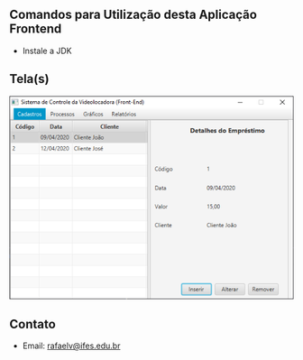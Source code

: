 ## Comandos para Utilização desta Aplicação Frontend

- Instale a JDK


## Tela(s)
![Tela Empréstimo](https://github.com/ravarmes/scv-frontend-javafx/blob/master/images/tela1.png)

## Contato

- Email: rafaelv@ifes.edu.br
